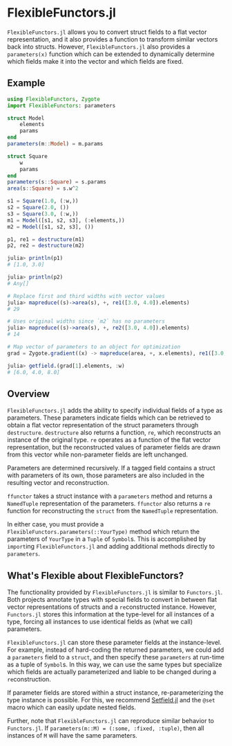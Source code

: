 # FlexibleFunctors.jl

`FlexibleFunctors.jl` allows you to convert struct fields to a flat vector representation, and it also provides a function to transform similar vectors back into structs. However, `FlexibleFunctors.jl` also provides a `parameters(x)` function which can be extended to dynamically determine which fields make it into the vector and which fields are fixed.

## Example

```julia
using FlexibleFunctors, Zygote
import FlexibleFunctors: parameters

struct Model
    elements
    params
end
parameters(m::Model) = m.params

struct Square
    w
    params
end
parameters(s::Square) = s.params
area(s::Square) = s.w^2

s1 = Square(1.0, (:w,))
s2 = Square(2.0, ())
s3 = Square(3.0, (:w,))
m1 = Model([s1, s2, s3], (:elements,))
m2 = Model([s1, s2, s3], ())

p1, re1 = destructure(m1)
p2, re2 = destructure(m2)

julia> println(p1)
# [1.0, 3.0]

julia> println(p2)
# Any[]

# Replace first and third widths with vector values
julia> mapreduce((s)->area(s), +, re1([3.0, 4.0]).elements)
# 29

# Uses original widths since `m2` has no parameters
julia> mapreduce((s)->area(s), +, re2([3.0, 4.0]).elements)
# 14

# Map vector of parameters to an object for optimization
grad = Zygote.gradient((x) -> mapreduce(area, +, x.elements), re1([3.0, 4.0]));

julia> getfield.(grad[1].elements, :w)
# [6.0, 4.0, 8.0]
```

## Overview 

`FlexibleFunctors.jl` adds the ability to specify individual fields of a type as parameters. These parameters indicate fields which can be retrieved to obtain a flat vector representation of the struct parameters through `destructure`. `destructure` also returns a function, `re`, which reconstructs an instance of the original type. `re` operates as a function of the flat vector representation, but the reconstructed values of parameter fields are drawn from this vector while non-parameter fields are left unchanged.

Parameters are determined recursively. If a tagged field contains a struct with parameters of its own, those parameters are also included in the resulting vector and reconstruction.

`ffunctor` takes a struct instance with a `parameters` method and returns a `NamedTuple` representation of the parameters. `ffunctor` also returns a `re` function for reconstructing the `struct` from the `NamedTuple` representation.

In either case, you must provide a `FlexibleFunctors.parameters(::YourType)` method which return the parameters of `YourType` in a `Tuple` of `Symbol`s. This is accomplished by `import`ing `FlexibleFunctors.jl` and adding additional methods directly to `parameters`.

## What's Flexible about FlexibleFunctors?

The functionality provided by `FlexibleFunctors.jl` is similar to `Functors.jl`. Both projects annotate types with special fields to convert in between flat vector representations of structs and a `re`constructed instance. However, `Functors.jl` stores this information at the type-level for all instances of a type, forcing all instances to use identical fields as (what we call) parameters. 

`FlexibleFunctors.jl` can store these parameter fields at the instance-level. For example, instead of hard-coding the returned parameters, we could add a `parameters` field to a `struct`, and then specify these `parameters` at run-time as a tuple of `Symbol`s. In this way, we can use the same types but specialize which fields are actually parameterized and liable to be changed during a `re`construction. 

If parameter fields are stored within a struct instance, re-parameterizing the type instance is possible. For this, we recommend [Setfield.jl](https://github.com/jw3126/Setfield.jl) and the `@set` macro which can easily update nested fields.

Further, note that `FlexibleFunctors.jl` can reproduce similar behavior to `Functors.jl`. If `parameters(m::M) = (:some, :fixed, :tuple)`, then all instances of `M` will have the same parameters. 